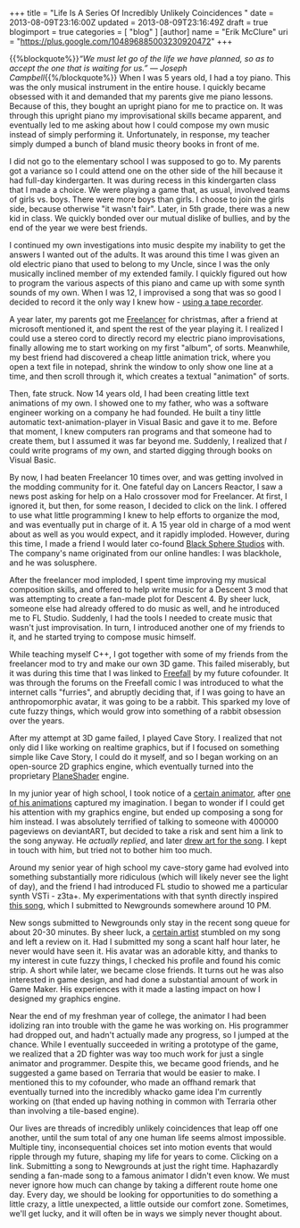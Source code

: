 +++
title = "Life Is A Series Of Incredibly Unlikely Coincidences  "
date = 2013-08-09T23:16:00Z
updated = 2013-08-09T23:16:49Z
draft = true
blogimport = true 
categories = [ "blog" ]
[author]
	name = "Erik McClure"
	uri = "https://plus.google.com/104896885003230920472"
+++

{{%blockquote%}}*“We must let go of the life we have planned, so as to accept the one that is waiting for us.” — Joseph Campbell*{{%/blockquote%}}
When I was 5 years old, I had a toy piano. This was the only musical instrument in the entire house. I quickly became obsessed with it and demanded that my parents give me piano lessons. Because of this, they bought an upright piano for me to practice on. It was through this upright piano my improvisational skills became apparent, and eventually led to me asking about how I could compose my own music instead of simply performing it. Unfortunately, in response, my teacher simply dumped a bunch of bland music theory books in front of me.

I did not go to the elementary school I was supposed to go to. My parents got a variance so I could attend one on the other side of the hill because it had full-day kindergarten. It was during recess in this kindergarten class that I made a choice. We were playing a game that, as usual, involved teams of girls vs. boys. There were more boys than girls. I choose to join the girls side, because otherwise "it wasn't fair". Later, in 5th grade, there was a new kid in class. We quickly bonded over our mutual dislike of bullies, and by the end of the year we were best friends.

I continued my own investigations into music despite my inability to get the answers I wanted out of the adults. It was around this time I was given an old electric piano that used to belong to my Uncle, since I was the only musically inclined member of my extended family. I quickly figured out how to program the various aspects of this piano and came up with some synth sounds of my own. When I was 12, I improvised a song that was so good I decided to record it the only way I knew how - [using a tape recorder](https://dl.dropboxusercontent.com/u/755994/Crystal_Caverns_12_Crystal_Caverns.mp3). 

A year later, my parents got me [Freelancer](http://en.wikipedia.org/wiki/Freelancer_(video_game)) for christmas, after a friend at microsoft mentioned it, and spent the rest of the year playing it. I realized I could use a stereo cord to directly record my electric piano improvisations, finally allowing me to start working on my first "album", of sorts. Meanwhile, my best friend had discovered a cheap little animation trick, where you open a text file in notepad, shrink the window to only show one line at a time, and then scroll through it, which creates a textual "animation" of sorts.

Then, fate struck. Now 14 years old, I had been creating little text animations of my own. I showed one to my father, who was a software engineer working on a company he had founded. He built a tiny little automatic text-animation-player in Visual Basic and gave it to me. Before that moment, I knew computers ran programs and that someone had to create them, but I assumed it was far beyond me. Suddenly, I realized that *I* could write programs of my own, and started digging through books on Visual Basic.

By now, I had beaten Freelancer 10 times over, and was getting involved in the modding community for it. One fateful day on Lancers Reactor, I saw a news post asking for help on a Halo crossover mod for Freelancer. At first, I ignored it, but then, for some reason, I decided to click on the link. I offered to use what little programming I knew to help efforts to organize the mod, and was eventually put in charge of it. A 15 year old in charge of a mod went about as well as you would expect, and it rapidly imploded. However, during this time, I made a friend I would later co-found [Black Sphere Studios]() with. The company's name originated from our online handles: I was blackhole, and he was solusphere.

After the freelancer mod imploded, I spent time improving my musical composition skills, and offered to help write music for a Descent 3 mod that was attempting to create a fan-made plot for Descent 4. By sheer luck, someone else had already offered to do music as well, and he introduced me to FL Studio. Suddenly, I had the tools I needed to create music that wasn't just improvisation. In turn, I introduced another one of my friends to it, and he started trying to compose music himself. 

While teaching myself C++, I got together with some of my friends from the freelancer mod to try and make our own 3D game. This failed miserably, but it was during this time that I was linked to [Freefall](http://freefall.purrsia.com/) by my future cofounder. It was through the forums on the Freefall comic I was introduced to what the internet calls "furries", and abruptly deciding that, if I was going to have an anthropomorphic avatar, it was going to be a rabbit. This sparked my love of cute fuzzy things, which would grow into something of a rabbit obsession over the years.

After my attempt at 3D game failed, I played Cave Story. I realized that not only did I like working on realtime graphics, but if I focused on something simple like Cave Story, I could do it myself, and so I began working on an open-source 2D graphics engine, which eventually turned into the proprietary [PlaneShader](http://blackspherestudios.com/products/ps/) engine.

In my junior year of high school, I took notice of a [certain animator](http://ryanide.deviantart.com/), after [one of his animations](http://ryanide.deviantart.com/art/Two-Heroes-WIP-number-2-87244651) captured my imagination. I began to wonder if I could get his attention with my graphics engine, but ended up composing a song for him instead. I was absolutely terrified of talking to someone with 400000 pageviews on deviantART, but decided to take a risk and sent him a link to the song anyway. He *actually replied*, and later [drew art for the song](http://ryanide.deviantart.com/art/Amefurikozou-72660459). I kept in touch with him, but tried not to bother him too much.

Around my senior year of high school my cave-story game had evolved into something substantially more ridiculous (which will likely never see the light of day), and the friend I had introduced FL studio to showed me a particular synth VSTi - z3ta+. My experimentations with that synth directly inspired [this song](http://www.newgrounds.com/audio/listen/216830), which I submitted to Newgrounds somewhere around 10 PM.

New songs submitted to Newgrounds only stay in the recent song queue for about 20-30 minutes. By sheer luck, a [certain artist](http://trelldain.com/) stumbled on my song and left a review on it. Had I submitted my song a scant half hour later, he never would have seen it. His avatar was an adorable kitty, and thanks to my interest in cute fuzzy things, I checked his profile and found his comic strip. A short while later, we became close friends. It turns out he was also interested in game design, and had done a substantial amount of work in Game Maker. His experiences with it made a lasting impact on how I designed my graphics engine.

Near the end of my freshman year of college, the animator I had been idolizing ran into trouble with the game he was working on. His programmer had dropped out, and hadn't actually made any progress, so I jumped at the chance. While I eventually succeeded in writing a prototype of the game, we realized that a 2D fighter was way too much work for just a single animator and programmer. Despite this, we became good friends, and he suggested a game based on Terraria that would be easier to make. I mentioned this to my cofounder, who made an offhand remark that eventually turned into the incredibly whacko game idea I'm currently working on (that ended up having nothing in common with Terraria other than involving a tile-based engine).

Our lives are threads of incredibly unlikely coincidences that leap off one another, until the sum total of any one human life seems almost impossible. Multiple tiny, inconsequential choices set into motion events that would ripple through my future, shaping my life for years to come. Clicking on a link. Submitting a song to Newgrounds at just the right time. Haphazardly sending a fan-made song to a famous animator I didn't even know. We must never ignore how much can change by taking a different route home one day. Every day, we should be looking for opportunities to do something a little crazy, a little unexpected, a little outside our comfort zone. Sometimes, we'll get lucky, and it will often be in ways we simply never thought about.
